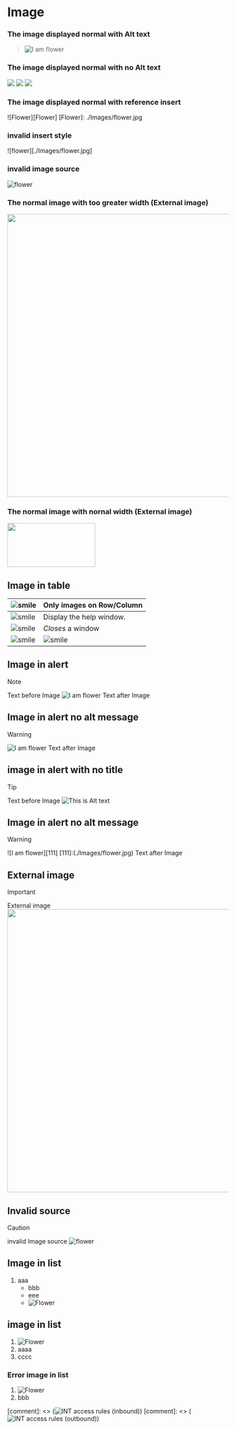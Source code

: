 # Image

### The image displayed normal with Alt text

> ![I am flower](./Images/flower.jpg "This is A/t text")

### The image displayed normal with no Alt text
  ![](./Images/flower.jpg)
  ![](./Images/flower.jpg)
  ![](./Images/flower.jpg)
    
### The image displayed normal with reference insert
  ![Flower][Flower]
  [Flower]: ./Images/flower.jpg
  
### invalid insert style
![flower][./Images/flower.jpg]


### invalid image source
![flower](./Images/flowers.jpg)


### The normal image with too greater width (External image)
<img src="http://pic33.nipic.com/20130916/3420027_192919547000_2.jpg" width = "860" height ="645"/>


### The normal image with nornal width (External image)
<img src="http://pic33.nipic.com/20130916/3420027_192919547000_2.jpg" width = "200" height ="100"/>


## Image in table

| ![smile](./Image/Flower.jpg) | Only images on Row/Column |
| ------------- | ----------- |
| ![smile](./Images/Flower.jpg)  | Display the help window. |
| ![smile](./Images/Flower.jpg)  | _Closes_ a window        |
| ![smile](./Image/Flower.jpg)    | ![smile](./Image/Flower.jpg)   |

## Image in alert
> [!NOTE] 
>  Text before Image 
> ![I am flower](./Images/flower.jpg "This is Alt text")
>  Text after Image

## Image in alert no alt message
> [!WARNING] 
> ![I am flower](./Images/flower.jpg)
>  Text after Image

## image in alert with no title
> [!TIP] 
>  Text before Image 
> ![](./Images/flower.jpg "This is Alt text")


## Image in alert no alt message
> [!WARNING] 
> ![I am flower][111]
> [111]:(./Images/flower.jpg)
>  Text after Image

## External image
> [!IMPORTANT] 
> External image
> <img src="http://pic33.nipic.com/20130916/3420027_192919547000_2.jpg" width = "860" height ="645"/>

## Invalid source
> [!CAUTION] 
> invalid Image source
> ![flower](./Images/flowers.jpg)

## Image in list
1. aaa
	* bbb
	* eee
	*  ![Flower](./Images/flower.jpg)
    
    
## image in list
1.  ![Flower](./Images/flower.jpg)
2. aaaa
4. cccc

### Error image in list
1. ![Flower](/Images/flower.jpg)
2. bbb


[comment]: <> (![INT access rules (inbound)](./Images/flower.png))
[comment]: <> (![INT access rules (outbound)](./Images/flowerssss.png))


